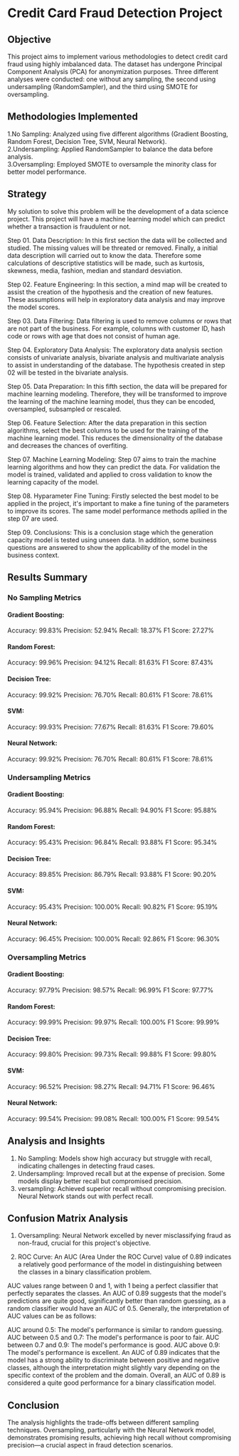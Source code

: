 
# Credit Card Fraud Detection Project


## Objective

This project aims to implement various methodologies to detect credit card fraud using highly imbalanced data. The dataset has undergone Principal Component Analysis (PCA) for anonymization purposes. Three different analyses were conducted: one without any sampling, the second using undersampling (RandomSampler), and the third using SMOTE for oversampling.
## Methodologies Implemented
1.No Sampling: Analyzed using five different algorithms (Gradient Boosting, Random Forest, Decision Tree, SVM, Neural Network). \
2.Undersampling: Applied RandomSampler to balance the data before analysis. \
3.Oversampling: Employed SMOTE to oversample the minority class for better model performance.
## Strategy
My solution to solve this problem will be the development of a data science project. This project will have a machine learning model which can predict whether a transaction is fraudulent or not.

Step 01. Data Description: In this first section the data will be collected and studied. The missing values will be threated or removed. Finally, a initial data description will carried out to know the data. Therefore some calculations of descriptive statistics will be made, such as kurtosis, skewness, media, fashion, median and standard desviation.

Step 02. Feature Engineering: In this section, a mind map will be created to assist the creation of the hypothesis and the creation of new features. These assumptions will help in exploratory data analysis and may improve the model scores.

Step 03. Data Filtering: Data filtering is used to remove columns or rows that are not part of the business. For example, columns with customer ID, hash code or rows with age that does not consist of human age.

Step 04. Exploratory Data Analysis: The exploratory data analysis section consists of univariate analysis, bivariate analysis and multivariate analysis to assist in understanding of the database. The hypothesis created in step 02 will be tested in the bivariate analysis.

Step 05. Data Preparation: In this fifth section, the data will be prepared for machine learning modeling. Therefore, they will be transformed to improve the learning of the machine learning model, thus they can be encoded, oversampled, subsampled or rescaled.

Step 06. Feature Selection: After the data preparation in this section algorithms, select the best columns to be used for the training of the machine learning model. This reduces the dimensionality of the database and decreases the chances of overfiting.

Step 07. Machine Learning Modeling: Step 07 aims to train the machine learning algorithms and how they can predict the data. For validation the model is trained, validated and applied to cross validation to know the learning capacity of the model.

Step 08. Hyparameter Fine Tuning: Firstly selected the best model to be applied in the project, it's important to make a fine tuning of the parameters to improve its scores. The same model performance methods apllied in the step 07 are used.

Step 09. Conclusions: This is a conclusion stage which the generation capacity model is tested using unseen data. In addition, some business questions are answered to show the applicability of the model in the business context.

## Results Summary
### No Sampling Metrics

#### Gradient Boosting:

Accuracy: 99.83% Precision: 52.94% Recall: 18.37% F1 Score: 27.27%

#### Random Forest:

Accuracy: 99.96% Precision: 94.12% Recall: 81.63% F1 Score: 87.43%

#### Decision Tree:

Accuracy: 99.92% Precision: 76.70% Recall: 80.61% F1 Score: 78.61%

#### SVM:

Accuracy: 99.93% Precision: 77.67% Recall: 81.63% F1 Score: 79.60%

#### Neural Network:

Accuracy: 99.92% Precision: 76.70% Recall: 80.61% F1 Score: 78.61%

### Undersampling Metrics

#### Gradient Boosting:

Accuracy: 95.94% Precision: 96.88% Recall: 94.90% F1 Score: 95.88%

#### Random Forest:

Accuracy: 95.43% Precision: 96.84% Recall: 93.88% F1 Score: 95.34%

#### Decision Tree:

Accuracy: 89.85% Precision: 86.79% Recall: 93.88% F1 Score: 90.20%

#### SVM:

Accuracy: 95.43% Precision: 100.00% Recall: 90.82% F1 Score: 95.19%

#### Neural Network:

Accuracy: 96.45% Precision: 100.00% Recall: 92.86% F1 Score: 96.30%

### Oversampling Metrics

#### Gradient Boosting:

Accuracy: 97.79% Precision: 98.57% Recall: 96.99% F1 Score: 97.77%

#### Random Forest:

Accuracy: 99.99% Precision: 99.97% Recall: 100.00% F1 Score: 99.99%

#### Decision Tree:

Accuracy: 99.80% Precision: 99.73% Recall: 99.88% F1 Score: 99.80%

#### SVM:

Accuracy: 96.52% Precision: 98.27% Recall: 94.71% F1 Score: 96.46%

#### Neural Network:

Accuracy: 99.54% Precision: 99.08% Recall: 100.00% F1 Score: 99.54%
## Analysis and Insights
1. No Sampling: Models show high accuracy but struggle with recall, indicating challenges in detecting fraud cases. 
2. Undersampling: Improved recall but at the expense of precision. Some models display better recall but compromised precision. 
3. versampling: Achieved superior recall without compromising precision. Neural Network stands out with perfect recall.
## Confusion Matrix Analysis
1. Oversampling: Neural Network excelled by never misclassifying fraud as non-fraud, crucial for this project's objective. 

2. ROC Curve: An AUC (Area Under the ROC Curve) value of 0.89 indicates a relatively good performance of the model in distinguishing between the classes in a binary classification problem.

AUC values range between 0 and 1, with 1 being a perfect classifier that perfectly separates the classes. An AUC of 0.89 suggests that the model's predictions are quite good, significantly better than random guessing, as a random classifier would have an AUC of 0.5. Generally, the interpretation of AUC values can be as follows:

AUC around 0.5: The model's performance is similar to random guessing. AUC between 0.5 and 0.7: The model's performance is poor to fair. AUC between 0.7 and 0.9: The model's performance is good. AUC above 0.9: The model's performance is excellent. An AUC of 0.89 indicates that the model has a strong ability to discriminate between positive and negative classes, although the interpretation might slightly vary depending on the specific context of the problem and the domain. Overall, an AUC of 0.89 is considered a quite good performance for a binary classification model.
## Conclusion
The analysis highlights the trade-offs between different sampling techniques. Oversampling, particularly with the Neural Network model, demonstrates promising results, achieving high recall without compromising precision—a crucial aspect in fraud detection scenarios.